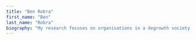 ```yaml
---
title: "Ben Robra"
first_name: "Ben"
last_name: "Robra"
biography: "My research focuses on organisations in a degrowth society. This means on the one hand what organisations could look like in a degrowth society. On the other hand, how organisations can help to reduce throughput and help achieve a degrowth paradigm shift. The focus lies in researching organisations and modes of production that have a counter-hegemonic potential. This means organisations that work differently to the predominent growth-based capitalist society that we live in. Peer production organisations are an alternative mode of production and way of organising that seems promising in this regard. The aim is to research these organisations in connection to society as well as the natural environment. My PhD uses and combines Gramsci&#39;s theory of hegemony and Luhmann&#39;s social systems theory to achieve a novel and complex perspective on organisations and how they can contribute to achieving a sustainable degrowth society. The core idea is a perspective on organisations that are encompassed and embedded in society taking socio-political dynamics into account."
---
```

